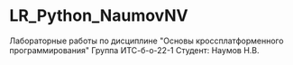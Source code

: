 # LR_Python_NaumovNV
Лабораторные работы по дисциплине  "Основы кроссплатформенного программирования"
Группа ИТС-б-о-22-1
Студент: Наумов Н.В.
